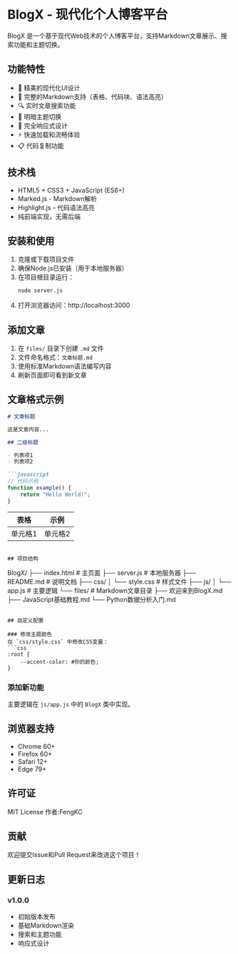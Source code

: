 # BlogX - 现代化个人博客平台

BlogX 是一个基于现代Web技术的个人博客平台，支持Markdown文章展示、搜索功能和主题切换。

## 功能特性

- 🎨 精美的现代化UI设计
- 📝 完整的Markdown支持（表格、代码块、语法高亮）
- 🔍 实时文章搜索功能
- 🌙 明暗主题切换
- 📱 完全响应式设计
- ⚡ 快速加载和流畅体验
- 📋 代码复制功能

## 技术栈

- HTML5 + CSS3 + JavaScript (ES6+)
- Marked.js - Markdown解析
- Highlight.js - 代码语法高亮
- 纯前端实现，无需后端

## 安装和使用

1. 克隆或下载项目文件
2. 确保Node.js已安装（用于本地服务器）
3. 在项目根目录运行：
   ```bash
   node server.js
   ```
4. 打开浏览器访问：http://localhost:3000

## 添加文章

1. 在 `files/` 目录下创建 `.md` 文件
2. 文件命名格式：`文章标题.md`
3. 使用标准Markdown语法编写内容
4. 刷新页面即可看到新文章

## 文章格式示例

```markdown
# 文章标题

这是文章内容...

## 二级标题

- 列表项1
- 列表项2

```javascript
// 代码示例
function example() {
    return "Hello World!";
}
```

| 表格 | 示例 |
|------|------|
| 单元格1 | 单元格2 |
```

## 项目结构

```
BlogX/
├── index.html          # 主页面
├── server.js           # 本地服务器
├── README.md          # 说明文档
├── css/
│   └── style.css      # 样式文件
├── js/
│   └── app.js         # 主要逻辑
└── files/             # Markdown文章目录
    ├── 欢迎来到BlogX.md
    ├── JavaScript基础教程.md
    └── Python数据分析入门.md
```

## 自定义配置

### 修改主题颜色
在 `css/style.css` 中修改CSS变量：
```css
:root {
    --accent-color: #你的颜色;
}
```

### 添加新功能
主要逻辑在 `js/app.js` 中的 `BlogX` 类中实现。

## 浏览器支持

- Chrome 60+
- Firefox 60+
- Safari 12+
- Edge 79+

## 许可证

MIT License
作者:FengKC

## 贡献

欢迎提交Issue和Pull Request来改进这个项目！

## 更新日志

### v1.0.0
- 初始版本发布
- 基础Markdown渲染
- 搜索和主题功能
- 响应式设计